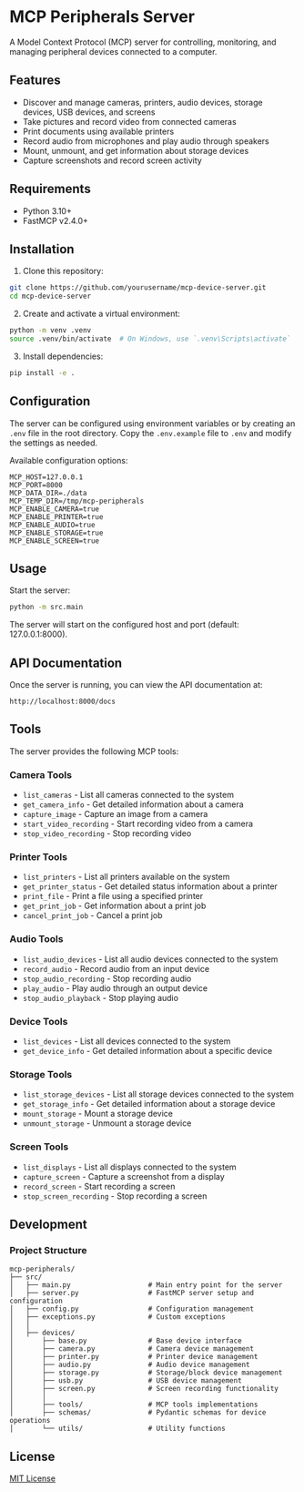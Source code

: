# MCP Peripherals Server

A Model Context Protocol (MCP) server for controlling, monitoring, and managing peripheral devices connected to a computer.

## Features

- Discover and manage cameras, printers, audio devices, storage devices, USB devices, and screens
- Take pictures and record video from connected cameras
- Print documents using available printers
- Record audio from microphones and play audio through speakers
- Mount, unmount, and get information about storage devices
- Capture screenshots and record screen activity

## Requirements

- Python 3.10+
- FastMCP v2.4.0+

## Installation

1. Clone this repository:

```bash
git clone https://github.com/yourusername/mcp-device-server.git
cd mcp-device-server
```

2. Create and activate a virtual environment:

```bash
python -m venv .venv
source .venv/bin/activate  # On Windows, use `.venv\Scripts\activate`
```

3. Install dependencies:

```bash
pip install -e .
```

## Configuration

The server can be configured using environment variables or by creating an `.env` file in the root directory. Copy the `.env.example` file to `.env` and modify the settings as needed.

Available configuration options:

```
MCP_HOST=127.0.0.1
MCP_PORT=8000
MCP_DATA_DIR=./data
MCP_TEMP_DIR=/tmp/mcp-peripherals
MCP_ENABLE_CAMERA=true
MCP_ENABLE_PRINTER=true
MCP_ENABLE_AUDIO=true
MCP_ENABLE_STORAGE=true
MCP_ENABLE_SCREEN=true
```

## Usage

Start the server:

```bash
python -m src.main
```

The server will start on the configured host and port (default: 127.0.0.1:8000).

## API Documentation

Once the server is running, you can view the API documentation at:

```
http://localhost:8000/docs
```

## Tools

The server provides the following MCP tools:

### Camera Tools

- `list_cameras` - List all cameras connected to the system
- `get_camera_info` - Get detailed information about a camera
- `capture_image` - Capture an image from a camera
- `start_video_recording` - Start recording video from a camera
- `stop_video_recording` - Stop recording video

### Printer Tools

- `list_printers` - List all printers available on the system
- `get_printer_status` - Get detailed status information about a printer
- `print_file` - Print a file using a specified printer
- `get_print_job` - Get information about a print job
- `cancel_print_job` - Cancel a print job

### Audio Tools

- `list_audio_devices` - List all audio devices connected to the system
- `record_audio` - Record audio from an input device
- `stop_audio_recording` - Stop recording audio
- `play_audio` - Play audio through an output device
- `stop_audio_playback` - Stop playing audio

### Device Tools

- `list_devices` - List all devices connected to the system
- `get_device_info` - Get detailed information about a specific device

### Storage Tools

- `list_storage_devices` - List all storage devices connected to the system
- `get_storage_info` - Get detailed information about a storage device
- `mount_storage` - Mount a storage device
- `unmount_storage` - Unmount a storage device

### Screen Tools

- `list_displays` - List all displays connected to the system
- `capture_screen` - Capture a screenshot from a display
- `record_screen` - Start recording a screen
- `stop_screen_recording` - Stop recording a screen

## Development

### Project Structure

```
mcp-peripherals/
├── src/
│   ├── main.py                   # Main entry point for the server
│   ├── server.py                 # FastMCP server setup and configuration
│   ├── config.py                 # Configuration management
│   ├── exceptions.py             # Custom exceptions
│   │
│   ├── devices/
│       ├── base.py               # Base device interface
│       ├── camera.py             # Camera device management
│       ├── printer.py            # Printer device management
│       ├── audio.py              # Audio device management
│       ├── storage.py            # Storage/block device management
│       ├── usb.py                # USB device management
│       ├── screen.py             # Screen recording functionality
│       │
│       ├── tools/                # MCP tools implementations
│       ├── schemas/              # Pydantic schemas for device operations
│       └── utils/                # Utility functions
```

## License

[MIT License](LICENSE)
